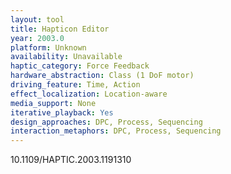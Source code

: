 ```yaml
---
layout: tool
title: Hapticon Editor
year: 2003.0
platform: Unknown
availability: Unavailable
haptic_category: Force Feedback
hardware_abstraction: Class (1 DoF motor)
driving_feature: Time, Action
effect_localization: Location-aware
media_support: None
iterative_playback: Yes
design_approaches: DPC, Process, Sequencing
interaction_metaphors: DPC, Process, Sequencing
---
```

10.1109/HAPTIC.2003.1191310